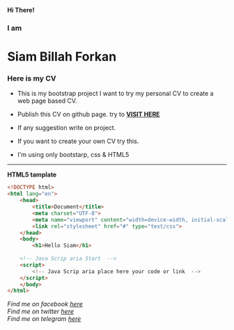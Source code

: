 **Hi There!**  
### I am
# Siam Billah Forkan 
### Here is my CV

- This is my bootstrap project I want to try my personal CV to create a web page based CV.
- Publish this CV on github page. try to 
<a href="https://siambillah.github.io/cv/" target="_blank">**VISIT HERE**</a>
- If any suggestion write on project.

- If you want to create your own CV try this.
- I'm using only bootstarp, css & HTML5
---


**HTML5 tamplate**
```html
<!DOCTYPE html>
<html lang="en">
    <head>
        <title>Document</title>
        <meta charset="UTF-8">
        <meta name="viewport" content="width=device-width, initial-scale=1">
        <link rel="stylesheet" href="#" type="text/css">
    </head>
    <body>
        <h1>Hello Siam</h1>
    
    <!-- Java Scrip aria Start  -->
    <script>
        <!-- Java Scrip aria place here your code or link  -->
    </script>
    </body>
</html>

```
_Find me on facebook <a href="https://facebook.com/siambillah">here</a>_  
_Find me on twitter <a href="https://twitter.com/siambillah">here</a>_  
_Find me on telegram <a href="https://t.me/+8801722668241">here</a>_  
 
